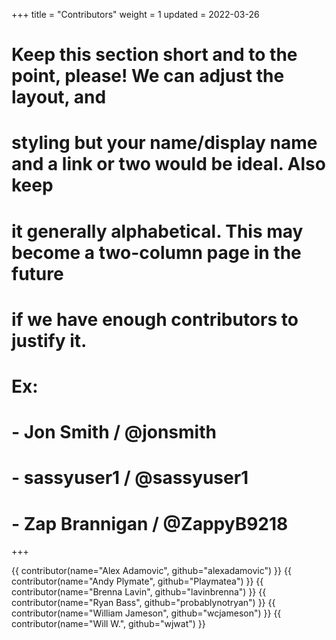 +++
title = "Contributors"
weight = 1
updated = 2022-03-26

# Keep this section short and to the point, please! We can adjust the layout, and
# styling but your name/display name and a link or two would be ideal. Also keep
# it generally alphabetical. This may become a two-column page in the future
# if we have enough contributors to justify it.
# 
# Ex:
#   - Jon Smith / @jonsmith
#   - sassyuser1 / @sassyuser1
#   - Zap Brannigan / @ZappyB9218
+++

{{ contributor(name="Alex Adamovic", github="alexadamovic") }}
{{ contributor(name="Andy Plymate", github="Playmatea") }}
{{ contributor(name="Brenna Lavin", github="lavinbrenna") }}
{{ contributor(name="Ryan Bass", github="probablynotryan") }}
{{ contributor(name="William Jameson", github="wcjameson") }}
{{ contributor(name="Will W.", github="wjwat") }}
